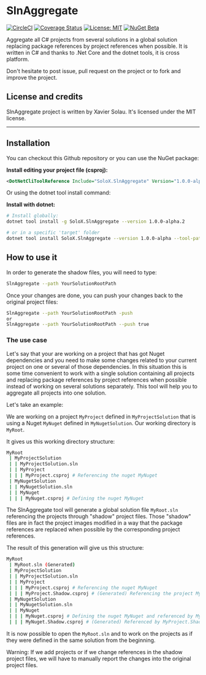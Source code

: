 # SlnAggregate
[![CircleCI](https://circleci.com/gh/xaviersolau/SlnAggregate.svg?style=svg)](https://circleci.com/gh/xaviersolau/SlnAggregate)
[![Coverage Status](https://coveralls.io/repos/github/xaviersolau/SlnAggregate/badge.svg?branch=master)](https://coveralls.io/github/xaviersolau/SlnAggregate?branch=master)
[![License: MIT](https://img.shields.io/badge/License-MIT-blue.svg)](LICENSE)
[![NuGet Beta](https://img.shields.io/nuget/vpre/SoloX.SlnAggregate.svg)](https://www.nuget.org/packages/SoloX.SlnAggregate)

Aggregate all C# projects from several solutions in a global solution replacing package references by
project references when possible. It is written in C# and thanks to .Net Core and the dotnet tools, it is cross platform.

Don't hesitate to post issue, pull request on the project or to fork and improve the project.

## License and credits

SlnAggregate project is written by Xavier Solau. It's licensed under the MIT license.

 * * *

## Installation

You can checkout this Github repository or you can use the NuGet package:

**Install editing your project file (csproj):**
```xml
<DotNetCliToolReference Include="SoloX.SlnAggregate" Version="1.0.0-alpha.2" />
```

Or using the dotnet tool install command:

**Install with dotnet:**
```bash
# Install globally:
dotnet tool install -g SoloX.SlnAggregate --version 1.0.0-alpha.2

# or in a specific 'target' folder
dotnet tool install SoloX.SlnAggregate --version 1.0.0-alpha --tool-path target
```

## How to use it

In order to generate the shadow files, you will need to type:

```bash
SlnAggregate --path YourSolutionRootPath
```

Once your changes are done, you can push your changes back to the original project files:

```bash
SlnAggregate --path YourSolutionRootPath -push
or
SlnAggregate --path YourSolutionRootPath --push true
```

### The use case

Let's say that your are working on a project that has got Nuget dependencies and you need to make
some changes related to your current project on one or several of those dependencies. In this situation 
this is some time convenient to work with a single solution containing all projects and replacing
package references by project references when possible instead of working on several solutions separately.
This tool will help you to aggregate all projects into one solution.

Let's take an example:

We are working on a project `MyProject` defined in `MyProjectSolution` that is using a Nuget `MyNuget` defined in
`MyNugetSolution`. Our working directory is `MyRoot`.

It gives us this working directory structure:

```bash
MyRoot
 | MyProjectSolution
 | | MyProjectSolution.sln
 | | MyProject
 | | | MyProject.csproj # Referencing the nuget MyNuget
 | MyNugetSolution
 | | MyNugetSolution.sln
 | | MyNuget
 | | | MyNuget.csproj # Defining the nuget MyNuget
```

The SlnAggregate tool will generate a global solution file `MyRoot.sln` referencing the projects through "shadow"
project files. Those "shadow" files are in fact the project images modified in a way that the package references
are replaced when possible by the corresponding project references.

The result of this generation will give us this structure:

```bash
MyRoot
 | MyRoot.sln (Generated)
 | MyProjectSolution
 | | MyProjectSolution.sln
 | | MyProject
 | | | MyProject.csproj # Referencing the nuget MyNuget
 | | | MyProject.Shadow.csproj # (Generated) Referencing the project MyNuget.Shadow.csproj
 | MyNugetSolution
 | | MyNugetSolution.sln
 | | MyNuget
 | | | MyNuget.csproj # Defining the nuget MyNuget and referenced by MyProject.csproj
 | | | MyNuget.Shadow.csproj # (Generated) Referenced by MyProject.Shadow.csproj
```

 It is now possible to open the `MyRoot.sln` and to work on the projects as if they were defined in the same solution
 from the beginning.

 Warning: If we add projects or if we change references in the shadow project files, we will have to manually report the changes
 into the original project files.